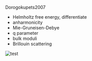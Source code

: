 Dorogokupets2007

- Helmholtz free energy, differentiate
- anharmonicity
- Mie-Gruneisen-Debye
- q parameter
- bulk moduli
- Brillouin scattering

![test](http://cl.ly/image/20290F3x0D26)






